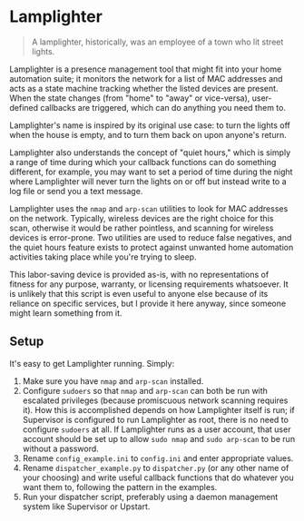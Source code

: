 # Lamplighter #

> A lamplighter, historically, was an employee of a town who lit street lights.

Lamplighter is a presence management tool that might fit into your home
automation suite; it monitors the network for a list of MAC addresses and
acts as a state machine tracking whether the listed devices are present. When
the state changes (from "home" to "away" or vice-versa), user-defined callbacks
are triggered, which can do anything you need them to.

Lamplighter's name is inspired by its original use case: to turn the lights off
when the house is empty, and to turn them back on upon anyone's return.

Lamplighter also understands the concept of "quiet hours," which is simply a
range of time during which your callback functions can do something different,
for example, you may want to set a period of time during the night where
Lamplighter will never turn the lights on or off but instead write to a log file
or send you a text message.

Lamplighter uses the `nmap` and `arp-scan` utilities to look for MAC addresses
on the network. Typically, wireless devices are the right choice for this scan,
otherwise it would be rather pointless, and scanning for wireless devices is
error-prone. Two utilities are used to reduce false negatives, and the quiet
hours feature exists to protect against unwanted home automation activities
taking place while you're trying to sleep.

This labor-saving device is provided as-is, with no representations of fitness
for any purpose, warranty, or licensing requirements whatsoever. It is unlikely
that this script is even useful to anyone else because of its reliance on
specific services, but I provide it here anyway, since someone might learn
something from it.

## Setup ##

It's easy to get Lamplighter running. Simply:

  1. Make sure you have `nmap` and `arp-scan` installed.
  2. Configure `sudoers` so that `nmap` and `arp-scan` can both be run with
     escalated privileges (because promiscuous network scanning requires
     it). How this is accomplished depends on how Lamplighter itself is run; if
     Supervisor is configured to run Lamplighter as root, there is no need to
     configure `sudoers` at all. If Lamplighter runs as a user account, that
     user account should be set up to allow `sudo nmap` and `sudo arp-scan`
     to be run without a password.
  3. Rename `config_example.ini` to `config.ini` and enter appropriate values.
  4. Rename `dispatcher_example.py` to `dispatcher.py` (or any other name of
     your choosing) and write useful callback functions that do whatever you
     want them to, following the pattern in the examples.
  5. Run your dispatcher script, preferably using a daemon management system
     like Supervisor or Upstart.
